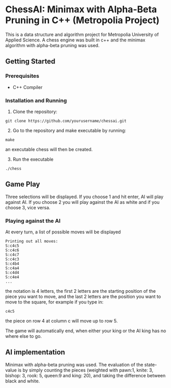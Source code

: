 # ChessAI: Minimax with Alpha-Beta Pruning in C++ (Metropolia Project)

This is a data structure and algorithm project for Metropolia University of Applied Science. A chess engine was built in c++ and the minimax algorithm with alpha-beta pruning was used.


## Getting Started

### Prerequisites

- C++ Compiler 

### Installation and Running

1. Clone the repository:

```
git clone https://github.com/yourusername/chessai.git
```


2. Go to the repository and make executable by running:

```
make
```

 an executable chess will then be created.

3. Run the executable

```
./chess
```


## Game Play

Three selections will be displayed. If you choose 1 and hit enter, AI will play against AI.
If you choose 2 you will play against the AI as white and if you choose 3, vice versa.

### Playing against the AI

At every turn, a list of possible moves will be displayed
```
Printing out all moves: 
S:c4c5
S:c4c6
S:c4c7
S:c4c3
S:c4b4
S:c4a4
S:c4d4
S:c4e4
...
```
the notation is 4 letters, the first 2 letters are the starting position of the piece you want to move, and the last 2 letters are the position you want to move to the square, for example if you type in:
```
c4c5
```
the piece on row 4 at column c will move up to row 5.

The game will automatically end, when either your king or the AI king has no where else to go.

## AI implementation
Minimax with alpha-beta pruning was used. The evaluation of the state-value is by simply counting the pieces (weighted with pawn:1, knite: 3, bishop: 3, rook: 5, queen:9 and king: 20), and taking the difference between black and white. 
